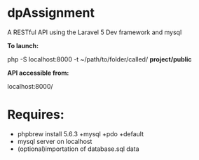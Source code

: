 dpAssignment
============
A RESTful API using the Laravel 5 Dev framework and mysql

**To launch:**

php -S localhost:8000 -t ~/path/to/folder/called/ **project/public**

**API accessible from:**

localhost:8000/

**Requires:**
==
- phpbrew install 5.6.3 +mysql +pdo +default
- mysql server on localhost
- (optional)importation of database.sql data
